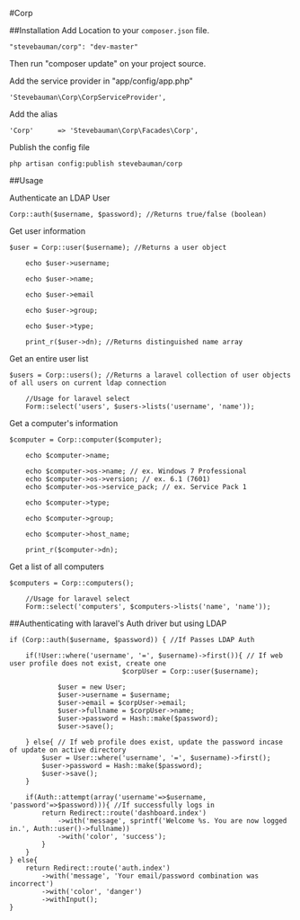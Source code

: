 #Corp

##Installation
Add Location to your `composer.json` file.

	"stevebauman/corp": "dev-master"

Then run "composer update" on your project source.

Add the service provider in "app/config/app.php"

	'Stevebauman\Corp\CorpServiceProvider',
	
Add the alias

	'Corp'		=> 'Stevebauman\Corp\Facades\Corp',
	
Publish the config file

	php artisan config:publish stevebauman/corp
	
##Usage

Authenticate an LDAP User

	Corp::auth($username, $password); //Returns true/false (boolean)

Get user information

	$user = Corp::user($username); //Returns a user object
	
        echo $user->username;
    
        echo $user->name;

        echo $user->email

        echo $user->group;

        echo $user->type;

        print_r($user->dn); //Returns distinguished name array

Get an entire user list

	$users = Corp::users(); //Returns a laravel collection of user objects of all users on current ldap connection
        
        //Usage for laravel select
        Form::select('users', $users->lists('username', 'name'));

Get a computer's information

	$computer = Corp::computer($computer);
        
        echo $computer->name;

        echo $computer->os->name; // ex. Windows 7 Professional
        echo $computer->os->version; // ex. 6.1 (7601)
        echo $computer->os->service_pack; // ex. Service Pack 1
        
        echo $computer->type;

        echo $computer->group;

        echo $computer->host_name;

        print_r($computer->dn);
	
	
Get a list of all computers
	
	$computers = Corp::computers();
	
        //Usage for laravel select
        Form::select('computers', $computers->lists('name', 'name'));

##Authenticating with laravel's Auth driver but using LDAP

	if (Corp::auth($username, $password)) { //If Passes LDAP Auth
		
		if(!User::where('username', '=', $username)->first()){ // If web user profile does not exist, create one
                                $corpUser = Corp::user($username);

				$user = new User;
				$user->username = $username;
				$user->email = $corpUser->email;
				$user->fullname = $corpUser->name;
				$user->password = Hash::make($password);
				$user->save();
				
		} else{ // If web profile does exist, update the password incase of update on active directory
			$user = User::where('username', '=', $username)->first();
			$user->password = Hash::make($password);
			$user->save();
		}
				
		if(Auth::attempt(array('username'=>$username, 'password'=>$password))){ //If successfully logs in
			return Redirect::route('dashboard.index')
				->with('message', sprintf('Welcome %s. You are now logged in.', Auth::user()->fullname))
				->with('color', 'success');
			}
		}
	} else{
		return Redirect::route('auth.index')
			->with('message', 'Your email/password combination was incorrect')
			->with('color', 'danger')
			->withInput();
	}
